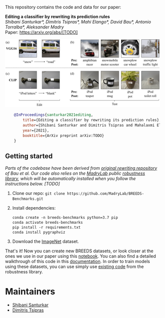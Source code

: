 This repository contains the code and data for our paper:

**Editing a classifier by rewriting its prediction rules** <br>
*Shibani Santurkar\*, Dimitris Tsipras\*, Mahi Elango\*, David Bau\*, Antonio Torralba\*, Aleksander Madry* <br>
Paper: https://arxiv.org/abs/[TODO] <br>

![](edit_examples.png)

```bibtex
    @InProceedings{santurkar2021editing,
        title={Editing a classifier by rewriting its prediction rules},
        author={Shibani Santurkar and Dimitris Tsipras and Mahalaxmi Elango and David Bau and Antonio Torralba and Aleksander Madry},
        year={2021},
        booktitle={ArXiv preprint arXiv:TODO}
    }
```

## Getting started
*Parts of the codebase have been
derived from [original rewriting
repository](https://github.com/davidbau/rewriting) of Bau et al.
Our code also relies on the [MadryLab](http://madry-lab.ml/) public [robustness library](https://github.com/MadryLab/robustness), which will be automatically installed when you follow the instructions below. [TODO]*

1.  Clone our repo: `git clone https://github.com/MadryLab/BREEDS-Benchmarks.git`

2.  Install dependencies:
    ```
    conda create -n breeds-benchmarks python=3.7 pip
    conda activate breeds-benchmarks
    pip install -r requirements.txt
    conda install pygraphviz
    ```
3.  Download the [ImageNet](http://www.image-net.org/) dataset.

That's it! Now you can create new BREEDS datasets, or look closer at the ones
we use in our paper using this
[notebook](https://github.com/MadryLab/BREEDS-Benchmarks/blob/master/Constructing%20BREEDS%20datasets.ipynb).
You can also find a detailed walkthrough of this code in this
[documentation](https://robustness.readthedocs.io/en/latest/example_usage/breeds_datasets.html).
In order to train models using these datasets, you can use simply use [existing
code](https://robustness.readthedocs.io/en/latest/example_usage/training_lib_part_1.html) from the robustness library.


# Maintainers

* [Shibani Santurkar](https://twitter.com/ShibaniSan)
* [Dimitris Tsipras](https://twitter.com/tsiprasd)